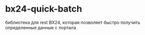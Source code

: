 # bx24-quick-batch
библиотека для rest BX24, которая позволяет быстро получить определенные данные с портала 
